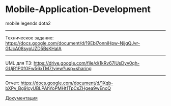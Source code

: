 # Mobile-Application-Development
mobile legends dota2

---
Техническое задание:
https://docs.google.com/document/d/19EbI7onniHpw-NijgQJvr-GfJcA08sypUZD5BsKHaIA 

---

UML для ТЗ: https://drive.google.com/file/d/1kRv67lUsDyv0qh-GUjR1P0fGFw56xTM7/view?usp=sharing 

---

Отчет: https://docs.google.com/document/d/1Xqb-bXPv_Bg9IcyUBLPAhYoPMHt1TpCsZHgea9wEncQ 

[Документация]()
